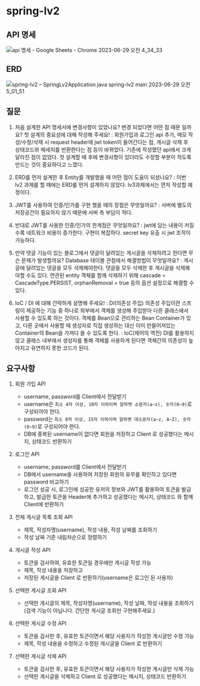 # spring-lv2
## API 명세
![api 명세 - Google Sheets - Chrome 2023-06-29 오전 4_34_33](https://github.com/Minji-Sohn2/spring-lv2/assets/130354169/fe5a3846-39f1-4060-843a-e049011e7aa2)

## ERD
![spring-lv2 – SpringLv2Application java  spring-lv2 main  2023-06-29 오전 5_01_51](https://github.com/Minji-Sohn2/spring-lv2/assets/130354169/9e4bfb30-e06d-4e69-beb5-09b51d94ebc6)

## 질문
1. 처음 설계한 API 명세서에 변경사항이 있었나요? 
변경 되었다면 어떤 점 때문 일까요? 첫 설계의 중요성에 대해 작성해 주세요!
 : 회원가입과 로그인 api 추가, 메모 작성/수정/삭제 시 request header에 jwt token이 들어간다는 점, 게시글 삭제 후 상태코드와 메세지를 반환한다는 점 등이 바뀌었다.
기존에 작성했던 api에서 크게 달라진 점이 없었다. 첫 설계할 때 후에 변경사항이 있더라도 수정할 부분이 적도록 만드는 것이 중요하다고 느꼈다.
 
2. ERD를 먼저 설계한 후 Entity를 개발했을 때 어떤 점이 도움이 되셨나요?
 : 이번 lv2 과제를 할 때에는 ERD를 먼저 설계하지 않았다. lv3과제에서는 먼저 작성할 예정이다.

3. JWT를 사용하여 인증/인가를 구현 했을 때의 장점은 무엇일까요?
 : 서버에 별도의 저장공간이 필요하지 않기 때문에 서버 측 부담이 적다.

4. 반대로 JWT를 사용한 인증/인가의 한계점은 무엇일까요?
 : jwt에 담는 내용이 커질수록 네트워크 비용이 증가한다. 구현이 복잡하다. secret key 유출 시 jwt 조작이 가능하다.

5. 만약 댓글 기능이 있는 블로그에서 댓글이 달려있는 게시글을 삭제하려고 한다면 무슨 문제가 발생할까요? Database 테이블 관점에서 해결방법이 무엇일까요?
 : 게시글에 달려있는 댓글을 모두 삭제해야한다. 댓글을 모두 삭제한 후 게시글을 삭제해야할 수도 있다.
연관된 entity 객체를 함께 삭제하기 위해 cascade = CascadeType.PERSIST, orphanRemoval = true 등의 옵션 설정으로 해결할 수 있다.

6. IoC / DI 에 대해 간략하게 설명해 주세요!
 : DI(의존성 주입) 
의존성 주입이란 스프링이 제공하는 기능 중 하나로 외부에서 객체를 생성해 주입받아 다른 클래스에서 사용할 수 있도록 하는 것이다. 객체를 Bean으로 관리하는 Bean Container가 있고, 다른 곳에서 사용할 때 생성자로 직접 생성하는 대신 이미 만들어져있는 Container의 Bean을 가져다 쓸 수 있도록 한다.
 : IoC(제어의 역전)
DI를 활용하지 않고 클래스 내부에서 생성자를 통해 객체를 사용하게 된다면 객체간의 의존성이 높아지고 유연하지 못한 코드가 된다.

## 요구사항
1. 회원 가입 API
    - username, password를 Client에서 전달받기
    - username은  `최소 4자 이상, 10자 이하이며 알파벳 소문자(a~z), 숫자(0~9)`로 구성되어야 한다.
    - password는  `최소 8자 이상, 15자 이하이며 알파벳 대소문자(a~z, A~Z), 숫자(0~9)`로 구성되어야 한다.
    - DB에 중복된 username이 없다면 회원을 저장하고 Client 로 성공했다는 메시지, 상태코드 반환하기

2. 로그인 API
    - username, password를 Client에서 전달받기
    - DB에서 username을 사용하여 저장된 회원의 유무를 확인하고 있다면 password 비교하기
    - 로그인 성공 시, 로그인에 성공한 유저의 정보와 JWT를 활용하여 토큰을 발급하고, 
    발급한 토큰을 Header에 추가하고 성공했다는 메시지, 상태코드 와 함께 Client에 반환하기

3. 전체 게시글 목록 조회 API
    - 제목, 작성자명(username), 작성 내용, 작성 날짜를 조회하기
    - 작성 날짜 기준 내림차순으로 정렬하기

4. 게시글 작성 API
    - 토큰을 검사하여, 유효한 토큰일 경우에만 게시글 작성 가능
    - 제목, 작성 내용을 저장하고
    - 저장된 게시글을 Client 로 반환하기(username은 로그인 된 사용자)

5. 선택한 게시글 조회 API
    - 선택한 게시글의 제목, 작성자명(username), 작성 날짜, 작성 내용을 조회하기 
    (검색 기능이 아닙니다. 간단한 게시글 조회만 구현해주세요.)

6. 선택한 게시글 수정 API
    - 토큰을 검사한 후, 유효한 토큰이면서 해당 사용자가 작성한 게시글만 수정 가능
    - 제목, 작성 내용을 수정하고 수정된 게시글을 Client 로 반환하기

7. 선택한 게시글 삭제 API  
    - 토큰을 검사한 후, 유효한 토큰이면서 해당 사용자가 작성한 게시글만 삭제 가능
    - 선택한 게시글을 삭제하고 Client 로 성공했다는 메시지, 상태코드 반환하기
